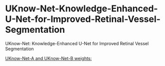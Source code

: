 # UKnow-Net-Knowledge-Enhanced-U-Net-for-Improved-Retinal-Vessel-Segmentation
UKnow-Net: Knowledge-Enhanced U-Net for Improved Retinal Vessel Segmentation

[UKnow-Net-A and UKnow-Net-B weights:](https://drive.google.com/drive/folders/1pzuTa9irzsLw51QzumMr3-2LlBLh1tlF?usp=sharing)
